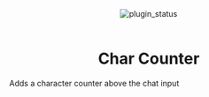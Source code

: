 <!--
  * This file was autogenerated
  * If you want to change anything, do so in the readmes.mjs script
  * https://github.com/claracrazy/vendetta-mods/edit/main/scripts/readmes.mjs
-->

<div align="center">
  <img alt="plugin_status" src="https://img.shields.io/badge/plugin_status-unfinished-9399b2?style=for-the-badge&labelColor=1e1e2e" />
</div>
<br/>
<div align="center">
  <h1>Char Counter</h1>
</div>

Adds a character counter above the chat input
